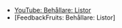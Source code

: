 - [YouTube: Behållare: Listor][yt]
- [FeedbackFruits: Behållare: Listor]

[yt]: https://youtu.be/KDbJf2isNNI
[fbf]: https://eu.feedbackfruits.com/courses/activity-course/19d26dd8-9af4-4d0a-8963-690bac4a26a7
